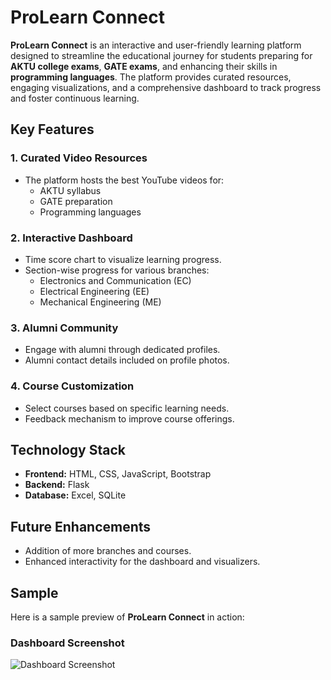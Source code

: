 # ProLearn Connect

**ProLearn Connect** is an interactive and user-friendly learning platform designed to streamline the educational journey for students preparing for **AKTU college exams**, **GATE exams**, and enhancing their skills in **programming languages**. The platform provides curated resources, engaging visualizations, and a comprehensive dashboard to track progress and foster continuous learning.

## Key Features

### 1. Curated Video Resources
- The platform hosts the best YouTube videos for:
  - AKTU syllabus
  - GATE preparation
  - Programming languages

### 2. Interactive Dashboard
- Time score chart to visualize learning progress.
- Section-wise progress for various branches:
  - Electronics and Communication (EC)
  - Electrical Engineering (EE)
  - Mechanical Engineering (ME)

### 3. Alumni Community
- Engage with alumni through dedicated profiles.
- Alumni contact details included on profile photos.

### 4. Course Customization
- Select courses based on specific learning needs.
- Feedback mechanism to improve course offerings.


## Technology Stack
- **Frontend:** HTML, CSS, JavaScript, Bootstrap
- **Backend:** Flask
- **Database:** Excel, SQLite

## Future Enhancements
- Addition of more branches and courses.
- Enhanced interactivity for the dashboard and visualizers.
## Sample

Here is a sample preview of **ProLearn Connect** in action:

### Dashboard Screenshot
![Dashboard Screenshot](path-to-dashboard-image.png)

